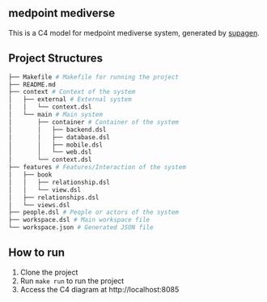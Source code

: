 ## medpoint mediverse
This is a C4 model for medpoint mediverse system, generated by [supagen](https://github.com/supagen/supagen).

## Project Structures
    
```bash
├── Makefile # Makefile for running the project
├── README.md
├── context # Context of the system
│   ├── external # External system
│   │   └── context.dsl
│   └── main # Main system
│       ├── container # Container of the system
│       │   ├── backend.dsl
│       │   ├── database.dsl
│       │   ├── mobile.dsl
│       │   └── web.dsl
│       └── context.dsl
├── features # Features/Interaction of the system
│   ├── book
│   │   ├── relationship.dsl
│   │   └── view.dsl
│   ├── relationships.dsl
│   └── views.dsl
├── people.dsl # People or actors of the system
├── workspace.dsl # Main workspace file
└── workspace.json # Generated JSON file
```

## How to run
1. Clone the project
2. Run `make run` to run the project
3. Access the C4 diagram at http://localhost:8085
